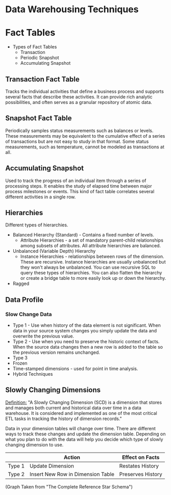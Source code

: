 # Data Warehousing Techniques

# Fact Tables
+ Types of Fact Tables
  - Transaction
  - Periodic Snapshot
  - Accumulating Snapshot

## Transaction Fact Table
Tracks the individual activities that define a business process and supports 
several facts that describe these activities. It can provide rich analytic 
possibilities, and often serves as a granular repository of atomic data.

## Snapshot Fact Table
Periodically samples status measurements such as balances or levels. These 
measurements may be equivalent to the cumulative effect of a series of 
transactions but are not easy to study in that format. Some status measurements, 
such as temperature, cannot be modeled as transactions at all.

## Accumulating Snapshot
Used to track the progress of an individual item through a series of processing 
steps. It enables the study of elapsed time between major process milestones or 
events. This kind of fact table correlates several different activities in a 
single row.

## Hierarchies
Different types of hierarchies.
* Balanced  Hierarchy (Standard) - Contains a fixed number of levels.
  * Attribute Hierarchies - a set of mandatory parent-child relationships among 
    subsets of attributes. All attribute hierarchies are balanced.
* Unbalanced (Variable Depth) Hierarchy
  * Instance Hierarchies - relationships between rows of the dimension. These 
    are recursive. Instance hierarchies are usually unbalanced but they won't 
    always be unbalanced. You can use recursive SQL to query these types of 
    hierarchies. You can also flatten the hierarchy or create a bridge table
    to more easily look up or down the hierarchy.
* Ragged

## Data Profile
### Slow Change Data
* Type 1 - Use when history of the data element is not significant. When data in
  your source system changes you simply update the data and overwrite the
  previous value.
* Type 2 - Use when you need to preserve the historic context of facts. When the
  source data changes then a new row is added to the table so the previous
  version remains unchanged.
* Type 3
* Frozen
* Time-stamped dimensions - used for point in time analysis.
* Hybrid Techniques

## Slowly Changing Dimensions
[Definition:](https://www.oracle.com/webfolder/technetwork/tutorials/obe/db/10g/r2/owb/owb10gr2_gs/owb/lesson3/slowlychangingdimensions.htm) "A Slowly Changing
Dimension (SCD) is a dimension that stores and manages both current and
historical data over time in a data warehouse. It is considered and implemented
as one of the most critical ETL tasks in tracking the history of dimension
records."

Data in your dimension tables will change over time. There are different ways
to track these changes and update the dimension table. Depending on what you
plan to do with the data will help you decide which type of slowly changing
dimension to use.

|  | Action | Effect on Facts |
|-|-|-|
| Type 1 | Update Dimension | Restates History |
| Type 2 | Insert New Row in Dimension Table | Preserves History |   

(Graph Taken from "The Complete Reference Star Schema")

